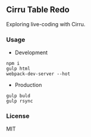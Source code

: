 
Cirru Table Redo
----

Exploring live-coding with Cirru.

### Usage

* Development

```text
npm i
gulp html
webpack-dev-server --hot
```

* Production

```text
gulp buld
gulp rsync
```

### License

MIT

